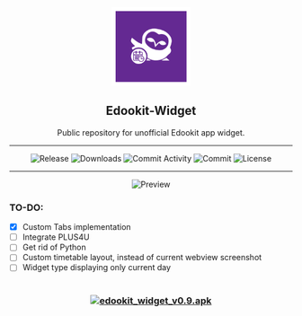 <p align="center">
  <img alt="Logo" src="https://github.com/ONdraid/edookit-widget/blob/459996d87b1850fe436a08ada11ca6e4416f776a/app/src/main/res/mipmap-xxxhdpi/ic_launcher_foreground.png" height="140" />
  <h2 align="center">Edookit-Widget</h2>
  <p align="center">Public repository for unofficial Edookit app widget.</p>
</p>

---

<p align="center">
  <img alt="Release" src="https://img.shields.io/github/v/release/ONdraid/edookit-widget?include_prereleases" />
  <img alt="Downloads" src="https://img.shields.io/github/downloads/ONdraid/edookit-widget/total" />
  <img alt="Commit Activity" src="https://img.shields.io/github/commit-activity/y/ONdraid/edookit-widget" />
  <img alt="Commit" src="https://img.shields.io/github/last-commit/ONdraid/edookit-widget" />
  <img alt="License" src="https://img.shields.io/github/license/ONdraid/edookit-widget" />
</p>

---

<p align="center">
  <img alt="Preview" src="https://i.imgur.com/8NP6lMW.png" />
</p>


### TO-DO:
- [x] Custom Tabs implementation 
- [ ] Integrate PLUS4U
- [ ] Get rid of Python
- [ ] Custom timetable layout, instead of current webview screenshot
- [ ] Widget type displaying only current day

#

### <p align="center"><a href="https://github.com/ONdraid/edookit-widget/releases/download/v1.0/edookit_widget_v1.0.apk" rel=""><img src="https://dabuttonfactory.com/button.png?t=Download&f=Open+Sans-Bold&ts=26&tc=fff&hp=45&vp=20&c=11&bgt=unicolored&bgc=642992&be=1" alt="edookit_widget_v0.9.apk" height="50" /></a></p>
